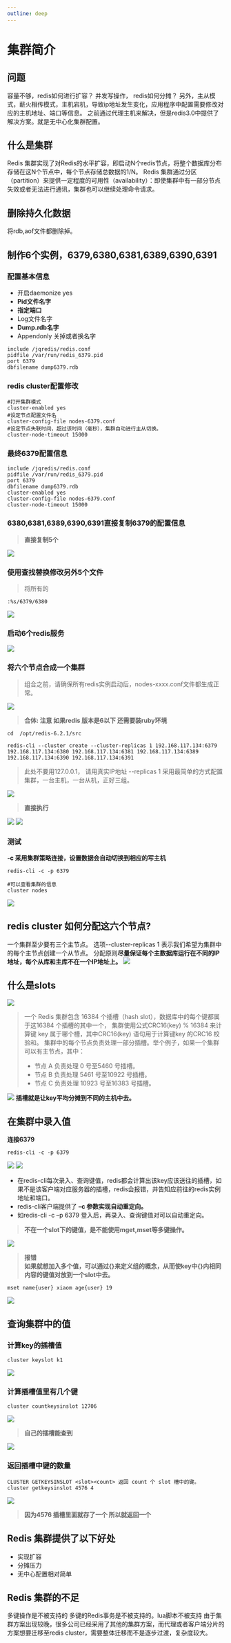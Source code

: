 ```yaml
---
outline: deep
---
```


# 集群简介

## 问题
容量不够，redis如何进行扩容？
并发写操作， redis如何分摊？
另外，主从模式，薪火相传模式，主机宕机，导致ip地址发生变化，应用程序中配置需要修改对应的主机地址、端口等信息。
之前通过代理主机来解决，但是redis3.0中提供了解决方案。就是无中心化集群配置。
## 什么是集群
Redis 集群实现了对Redis的水平扩容，即启动N个redis节点，将整个数据库分布存储在这N个节点中，每个节点存储总数据的1/N。
Redis 集群通过分区（partition）来提供一定程度的可用性（availability）：即使集群中有一部分节点失效或者无法进行通讯，集群也可以继续处理命令请求。
## 删除持久化数据
将rdb,aof文件都删除掉。
## 制作6个实例，6379,6380,6381,6389,6390,6391
### 配置基本信息
- 开启daemonize yes
- **Pid文件名字**
- **指定端口**
- Log文件名字
- **Dump.rdb名字**
- Appendonly 关掉或者换名字
```shell
include /jqredis/redis.conf
pidfile /var/run/redis_6379.pid
port 6379
dbfilename dump6379.rdb
```
### **redis cluster配置修改**
```shell
#打开集群模式
cluster-enabled yes
#设定节点配置文件名
cluster-config-file nodes-6379.conf  
#设定节点失联时间，超过该时间（毫秒），集群自动进行主从切换。
cluster-node-timeout 15000   
```
### **最终6379配置信息**
```shell
include /jqredis/redis.conf
pidfile /var/run/redis_6379.pid
port 6379
dbfilename dump6379.rdb
cluster-enabled yes
cluster-config-file nodes-6379.conf
cluster-node-timeout 15000
```
### 6380,6381,6389,6390,6391直接复制6379的配置信息
>**直接复制5个**

![](https://raw.gitmirror.com/KwFruit/basic-picture-service/note-v1.0.0/img/202308281034578.png)

### 使用查找替换修改另外5个文件
>将所有的

```shell
:%s/6379/6380  
```
![](https://raw.gitmirror.com/KwFruit/basic-picture-service/note-v1.0.0/img/202308281035637.png)
### 启动6个redis服务
![](https://raw.gitmirror.com/KwFruit/basic-picture-service/note-v1.0.0/img/202308281035396.png)
### 将六个节点合成一个集群
>组合之前，请确保所有redis实例启动后，nodes-xxxx.conf文件都生成正常。

![](https://raw.gitmirror.com/KwFruit/basic-picture-service/note-v1.0.0/img/202308281035828.png)

>**合体: 注意 如果redis 版本是6以下 还需要装ruby环境**

```shell
cd  /opt/redis-6.2.1/src
```
```shell
redis-cli --cluster create --cluster-replicas 1 192.168.117.134:6379 192.168.117.134:6380 192.168.117.134:6381 192.168.117.134:6389 192.168.117.134:6390 192.168.117.134:6391
```
>此处不要用127.0.0.1， 请用真实IP地址
--replicas 1 采用最简单的方式配置集群，一台主机，一台从机，正好三组。

![](https://raw.gitmirror.com/KwFruit/basic-picture-service/note-v1.0.0/img/202308281036845.png)
>**直接执行**

![](https://raw.gitmirror.com/KwFruit/basic-picture-service/note-v1.0.0/img/202308281036230.png)
![](https://raw.gitmirror.com/KwFruit/basic-picture-service/note-v1.0.0/img/202308281037670.png)

### 测试
**-c 采用集群策略连接，设置数据会自动切换到相应的写主机**
```shell
redis-cli -c -p 6379
```
```shell
#可以查看集群的信息
cluster nodes
```
![](https://raw.gitmirror.com/KwFruit/basic-picture-service/note-v1.0.0/img/202308281038244.png)
## redis cluster 如何分配这六个节点?
一个集群至少要有三个主节点。
选项--cluster-replicas 1 表示我们希望为集群中的每个主节点创建一个从节点。
分配原则**尽量保证每个主数据库运行在不同的IP地址，每个从库和主库不在一个IP地址上。**
![](https://raw.gitmirror.com/KwFruit/basic-picture-service/note-v1.0.0/img/202308281038141.png)

## 什么是slots
![](https://raw.gitmirror.com/KwFruit/basic-picture-service/note-v1.0.0/img/202308281039060.png)

>一个 Redis 集群包含 16384 个插槽（hash slot），数据库中的每个键都属于这16384 个插槽的其中一个，
集群使用公式CRC16(key) % 16384 来计算键 key 属于哪个槽，其中CRC16(key) 语句用于计算键key 的CRC16 校验和。
集群中的每个节点负责处理一部分插槽。举个例子，如果一个集群可以有主节点，其中：
>- 节点 A 负责处理 0 号至5460 号插槽。
>- 节点 B 负责处理 5461 号至10922 号插槽。
>- 节点 C 负责处理 10923 号至16383 号插槽。


![](https://raw.gitmirror.com/KwFruit/basic-picture-service/note-v1.0.0/img/202308281039078.png)
**插槽就是让key平均分摊到不同的主机中去。**

## 在集群中录入值
**连接6379**
```shell
redis-cli -c -p 6379
```
![](https://raw.gitmirror.com/KwFruit/basic-picture-service/note-v1.0.0/img/202308281039639.png)
![](https://raw.gitmirror.com/KwFruit/basic-picture-service/note-v1.0.0/img/202308281040366.png)
- 在redis-cli每次录入、查询键值，redis都会计算出该key应该送往的插槽，如果不是该客户端对应服务器的插槽，redis会报错，并告知应前往的redis实例地址和端口。
- redis-cli客户端提供了 **–c 参数实现自动重定向。**
- 如redis-cli  -c –p 6379 登入后，再录入、查询键值对可以自动重定向。

> **不在一个slot下的键值，是不能使用mget,mset等多键操作。**

![](https://raw.gitmirror.com/KwFruit/basic-picture-service/note-v1.0.0/img/202308281040230.png)

>**报错** <br>
>**如果就想加入多个值，可以通过{}来定义组的概念，从而使key中{}内相同内容的键值对放到一个slot中去。**

```shell
mset name{user} xiaom age{user} 19
```
![](https://raw.gitmirror.com/KwFruit/basic-picture-service/note-v1.0.0/img/202308281040389.png)
## 查询集群中的值

### 计算key的插槽值
```shell
cluster keyslot k1
```
![](https://raw.gitmirror.com/KwFruit/basic-picture-service/note-v1.0.0/img/202308281041566.png)
### 计算插槽值里有几个键
```shell
cluster countkeysinslot 12706
```
![](https://raw.gitmirror.com/KwFruit/basic-picture-service/note-v1.0.0/img/202308281041423.png)
>**自己的插槽能查到**

![](https://raw.gitmirror.com/KwFruit/basic-picture-service/note-v1.0.0/img/202308281042782.png)

### 返回插槽中键的数量
```shell
CLUSTER GETKEYSINSLOT <slot><count> 返回 count 个 slot 槽中的键。
cluster getkeysinslot 4576 4
```
![](https://raw.gitmirror.com/KwFruit/basic-picture-service/note-v1.0.0/img/202308281042094.png)
>**因为4576 插槽里面就存了一个 所以就返回一个**

## Redis 集群提供了以下好处
- 实现扩容
- 分摊压力
- 无中心配置相对简单
## Redis 集群的不足
多键操作是不被支持的
多键的Redis事务是不被支持的。lua脚本不被支持
由于集群方案出现较晚，很多公司已经采用了其他的集群方案，而代理或者客户端分片的方案想要迁移至redis cluster，需要整体迁移而不是逐步过渡，复杂度较大。
